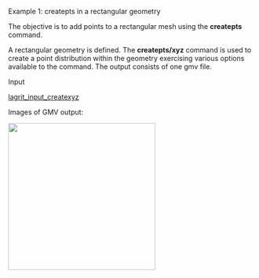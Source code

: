 
 Example 1: createpts in a rectangular geometry

  The objective is to add points to a rectangular mesh using the
  **createpts** command.
 
  A rectangular geometry is defined. The **createpts/xyz** command is
  used to create a point distribution within the geometry exercising
  various options available to the command. The output consists of one
  gmv file.

 Input

  [lagrit_input_createxyz](../lagrit_input_createxyz)

 Images of GMV output:
 
<img height="300" width="300" src="/assets/images/image1_tn.gif">
